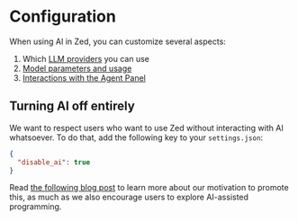 # Configuration

When using AI in Zed, you can customize several aspects:

1. Which [LLM providers](./llm-providers.md) you can use
2. [Model parameters and usage](./agent-settings.md#model-settings)
3. [Interactions with the Agent Panel](./agent-settings.md#agent-panel-settings)

## Turning AI off entirely

We want to respect users who want to use Zed without interacting with AI whatsoever.
To do that, add the following key to your `settings.json`:

```json
{
  "disable_ai": true
}
```

Read [the following blog post](https://zed.dev/blog/disable-ai-features) to learn more about our motivation to promote this, as much as we also encourage users to explore AI-assisted programming.
